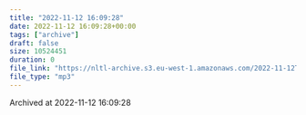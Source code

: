 ```yaml
---
title: "2022-11-12 16:09:28"
date: 2022-11-12 16:09:28+00:00
tags: ["archive"]
draft: false
size: 10524451
duration: 0
file_link: "https://nltl-archive.s3.eu-west-1.amazonaws.com/2022-11-12T160928.mp3"
file_type: "mp3"
---
```

Archived at 2022-11-12 16:09:28
            